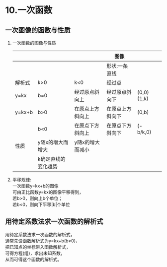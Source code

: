 # 10.一次函数

## 一次图像的函数与性质
1. 一次函数的图像与性质
   
    |   |   |   | 图像 |  |  |
    | - | - | - | --- | -| - |
    | | | | 形状:一条直线 | | |
    |解析式 | k>0 | k<0 | 经过点 | |
    |y=kx | b=0 | 经过原点斜向上 | 经过原点斜向下 | (0,0)<br>(1,k)|
    |y=kx+b| b>0 | 在原点上方斜向上 | 在原点上方斜向下 | (0,b) | |
    | | b<0 | 在原点下方斜向上 |在原点下方斜向下 | (-b/k,0) | |
    |性质 | y随x的增大而增大 | y随x的增大而减小 | | |
    | | k确定直线的变化趋势 | | |
2. 平移规律:        
    一次函数y=kx+b的图像        
    可由正比函数y=kx的图像平移得到，    
    若b>0，则向上b个单位；      
    若b<0，则向下平移|b|个单位      

## 用待定系数法求一次函数的解析式
用待定系数法求一次函数的解析式，    
通常先设函数解析式为y=kx+b(b≠0)，   
把已知点的坐标带入函数解析式，  
可得方程(组)，求出未知系数，    
从而可得这个函数的解析式。  
